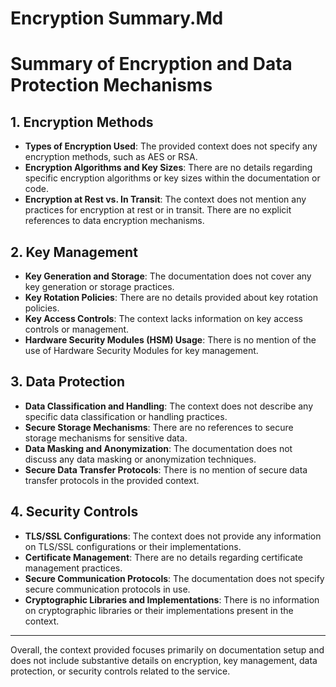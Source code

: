 # Encryption Summary.Md

# Summary of Encryption and Data Protection Mechanisms

## 1. Encryption Methods
- **Types of Encryption Used**: The provided context does not specify any encryption methods, such as AES or RSA.
- **Encryption Algorithms and Key Sizes**: There are no details regarding specific encryption algorithms or key sizes within the documentation or code.
- **Encryption at Rest vs. In Transit**: The context does not mention any practices for encryption at rest or in transit. There are no explicit references to data encryption mechanisms.

## 2. Key Management
- **Key Generation and Storage**: The documentation does not cover any key generation or storage practices.
- **Key Rotation Policies**: There are no details provided about key rotation policies.
- **Key Access Controls**: The context lacks information on key access controls or management.
- **Hardware Security Modules (HSM) Usage**: There is no mention of the use of Hardware Security Modules for key management.

## 3. Data Protection
- **Data Classification and Handling**: The context does not describe any specific data classification or handling practices.
- **Secure Storage Mechanisms**: There are no references to secure storage mechanisms for sensitive data.
- **Data Masking and Anonymization**: The documentation does not discuss any data masking or anonymization techniques.
- **Secure Data Transfer Protocols**: There is no mention of secure data transfer protocols in the provided context.

## 4. Security Controls
- **TLS/SSL Configurations**: The context does not provide any information on TLS/SSL configurations or their implementations.
- **Certificate Management**: There are no details regarding certificate management practices.
- **Secure Communication Protocols**: The documentation does not specify secure communication protocols in use.
- **Cryptographic Libraries and Implementations**: There is no information on cryptographic libraries or their implementations present in the context.

---

Overall, the context provided focuses primarily on documentation setup and does not include substantive details on encryption, key management, data protection, or security controls related to the service.